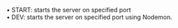 • START: starts the server on specified port <br />
• DEV: starts the server on specified port using Nodemon. <br />
